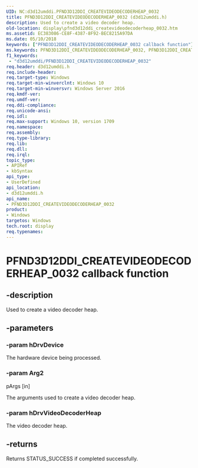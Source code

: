 ```yaml
---
UID: NC:d3d12umddi.PFND3D12DDI_CREATEVIDEODECODERHEAP_0032
title: PFND3D12DDI_CREATEVIDEODECODERHEAP_0032 (d3d12umddi.h)
description: Used to create a video decoder heap.
old-location: display\pfnd3d12ddi_createvideodecoderheap_0032.htm
ms.assetid: EC383086-CE8F-4387-8F92-BEC8215A97DA
ms.date: 05/10/2018
keywords: ["PFND3D12DDI_CREATEVIDEODECODERHEAP_0032 callback function"]
ms.keywords: PFND3D12DDI_CREATEVIDEODECODERHEAP_0032, PFND3D12DDI_CREATEVIDEODECODERHEAP_0032 callback, PFND3D12DDI_CREATEVIDEODECODERHEAP_0032 callback function [Display Devices], d3d12umddi/PFND3D12DDI_CREATEVIDEODECODERHEAP_0032, display.pfnd3d12ddi_createvideodecoderheap_0032
f1_keywords:
 - "d3d12umddi/PFND3D12DDI_CREATEVIDEODECODERHEAP_0032"
req.header: d3d12umddi.h
req.include-header:
req.target-type: Windows
req.target-min-winverclnt: Windows 10
req.target-min-winversvr: Windows Server 2016
req.kmdf-ver:
req.umdf-ver:
req.ddi-compliance:
req.unicode-ansi:
req.idl:
req.max-support: Windows 10, version 1709
req.namespace:
req.assembly:
req.type-library:
req.lib:
req.dll:
req.irql:
topic_type:
- APIRef
- kbSyntax
api_type:
- UserDefined
api_location:
- d3d12umddi.h
api_name:
- PFND3D12DDI_CREATEVIDEODECODERHEAP_0032
product:
- Windows
targetos: Windows
tech.root: display
req.typenames: 
---
```


# PFND3D12DDI_CREATEVIDEODECODERHEAP_0032 callback function


## -description


Used to create a video decoder heap.


## -parameters




### -param hDrvDevice

The hardware device being processed.


### -param Arg2

pArgs [in]

The arguments used to create a video decoder heap.

### -param hDrvVideoDecoderHeap

The video decoder heap.




## -returns



Returns STATUS_SUCCESS if completed successfully.



